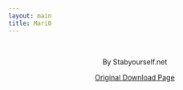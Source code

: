 ```yaml
---
layout: main
title: Mari0
---
```


<center>
<div>
    <canvas id="canvas" width=1000 height=750 oncontextmenu="event.preventDefault()"></canvas>
    <canvas id="loadingCanvas" oncontextmenu="event.preventDefault()" width="1000" height="750"></canvas>
</div>
<br>
<p>By Stabyourself.net</p>
<p><a href="http://stabyourself.net/mari0/">Original Download Page</a></p>
</center>

<script type='text/javascript'>
window.addEventListener("keydown", function (e) {
    // space and arrow keys
    if ([32, 37, 38, 39, 40].indexOf(e.keyCode) > -1) {
        e.preventDefault();
    }
}, false);

var loadingContext = document.getElementById('loadingCanvas').getContext('2d');

function drawLoadingText(text) {
    var canvas = loadingContext.canvas;

    loadingContext.fillStyle = 'white';
    loadingContext.fillRect(0, 0, canvas.scrollWidth, canvas.scrollHeight);

    loadingContext.font = '2em arial';
    loadingContext.textAlign = 'center'
    loadingContext.fillStyle = 'black';
    loadingContext.fillText(text, canvas.scrollWidth / 2, canvas.scrollHeight / 2);

    loadingContext.fillText("Powered By Emscripten.", canvas.scrollWidth / 2, canvas.scrollHeight / 4);
    loadingContext.fillText("Powered By LÖVE.", canvas.scrollWidth / 2, canvas.scrollHeight / 4 * 3);
}

var Module = {
    arguments: ['./'],
    printErr: console.error.bind(console),
    canvas: (function () {
        var canvas = document.getElementById('canvas');

        // As a default initial behavior, pop up an alert when webgl context is lost. To make your
        // application robust, you may want to override this behavior before shipping!
        // See http://www.khronos.org/registry/webgl/specs/latest/1.0/#5.15.2
        canvas.addEventListener("webglcontextlost", function (e) {
            alert('WebGL context lost. You will need to reload the page.');
            e.preventDefault();
        }, false);

        return canvas;
    })(),
    memoryInitializerPrefixURL: './',
    setStatus: function (text) {
        if (text) {
            drawLoadingText(text);
        } else if (Module.didSyncFS && Module.remainingDependencies === 0) {
            Module.callMain(Module.arguments);
            document.getElementById('loadingCanvas').style.display = 'none';
            document.getElementById('canvas').style.display = 'block';
        }
    },
    didSyncFS: false,
    totalDependencies: 0,
    remainingDependencies: 0,
    monitorRunDependencies: function (left) {
        this.remainingDependencies = left;
        this.totalDependencies = Math.max(this.totalDependencies, left);
        Module.setStatus(left ? 'Preparing... (' + (this.totalDependencies - left) + '/' + this.totalDependencies + ')' : 'All downloads complete.');
    }
};
Module.setStatus('Downloading...');
window.onerror = function (event) {
    // TODO: do not warn on ok events like simulating an infinite loop or exitStatus
    Module.setStatus('Exception thrown, see JavaScript console');
    Module.setStatus = function (text) {
        if (text) Module.printErr('[post-exception status] ' + text);
    };
};
</script>
<script type="text/javascript" src="game.js"></script>
<script async type="text/javascript" src="love.js"></script>
